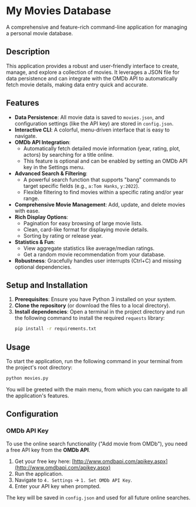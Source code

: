 # My Movies Database

A comprehensive and feature-rich command-line application for managing a personal movie database.

## Description

This application provides a robust and user-friendly interface to create, manage, and explore a collection of movies. It leverages a JSON file for data persistence and can integrate with the OMDb API to automatically fetch movie details, making data entry quick and accurate.

## Features

-   **Data Persistence**: All movie data is saved to `movies.json`, and configuration settings (like the API key) are stored in `config.json`.
-   **Interactive CLI**: A colorful, menu-driven interface that is easy to navigate.
-   **OMDb API Integration**:
    -   Automatically fetch detailed movie information (year, rating, plot, actors) by searching for a title online.
    -   This feature is optional and can be enabled by setting an OMDb API key in the Settings menu.
-   **Advanced Search & Filtering**:
    -   A powerful search function that supports "bang" commands to target specific fields (e.g., `a:Tom Hanks`, `y:2022`).
    -   Flexible filtering to find movies within a specific rating and/or year range.
-   **Comprehensive Movie Management**: Add, update, and delete movies with ease.
-   **Rich Display Options**:
    -   Pagination for easy browsing of large movie lists.
    -   Clean, card-like format for displaying movie details.
    -   Sorting by rating or release year.
-   **Statistics & Fun**:
    -   View aggregate statistics like average/median ratings.
    -   Get a random movie recommendation from your database.
-   **Robustness**: Gracefully handles user interrupts (Ctrl+C) and missing optional dependencies.

## Setup and Installation

1.  **Prerequisites**: Ensure you have Python 3 installed on your system.
2.  **Clone the repository** (or download the files to a local directory).
3.  **Install dependencies**: Open a terminal in the project directory and run the following command to install the required `requests` library:
    ```bash
    pip install -r requirements.txt
    ```

## Usage

To start the application, run the following command in your terminal from the project's root directory:

```bash
python movies.py
```

You will be greeted with the main menu, from which you can navigate to all the application's features.

## Configuration

### OMDb API Key

To use the online search functionality ("Add movie from OMDb"), you need a free API key from the **OMDb API**.

1.  Get your free key here: [http://www.omdbapi.com/apikey.aspx](http://www.omdbapi.com/apikey.aspx)
2.  Run the application.
3.  Navigate to `4. Settings` -> `1. Set OMDb API Key`.
4.  Enter your API key when prompted.

The key will be saved in `config.json` and used for all future online searches.
